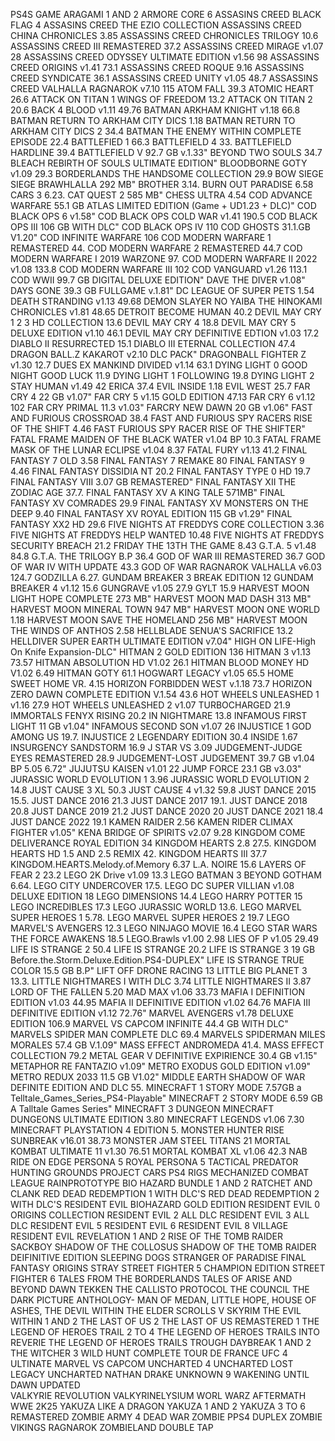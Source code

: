 PS4S GAME
ARAGAMI 1 AND 2
ARMORE CORE 6
ASSASINS CREED BLACK FLAG 4
ASSASINS CREED THE EZIO COLLECTION
ASSASSINS CREED CHINA CHRONICLES 3.85 
ASSASSINS CREED CHRONICLES TRILOGY 10.6 
ASSASSINS CREED III REMASTERED 37.2 
ASSASSINS CREED MIRAGE v1.07 28 
ASSASSINS CREED ODYSSEY ULTIMATE EDITION v1.56 98 
ASSASSINS CREED ORIGINS v1.41 73.1 
ASSASSINS CREED ROQUE 9.16 
ASSASSINS CREED SYNDICATE 36.1 
ASSASSINS CREED UNITY v1.05 48.7 
ASSASSINS CREED VALHALLA RAGNAROK v7.10 115 
ATOM FALL 39.3 
ATOMIC HEART 26.6 
ATTACK ON TITAN 1 WINGS OF FREEDOM 13.2 
ATTACK ON TITAN 2 20.6
BACK 4 BLOOD v1.11 49.76 
BATMAN ARKHAM KNIGHT v1.18 66.8 
BATMAN RETURN TO ARKHAM CITY DICS 1.18 
BATMAN RETURN TO ARKHAM CITY DICS 2 34.4 
BATMAN THE ENEMY WITHIN COMPLETE EPISODE 22.4 
BATTLEFIED 1 66.3 
BATTLEFIELD 4 33.
BATTLEFIELD HARDLINE 39.4 
BATTLEFIELD V 92.7 GB v.1.33"
BEYOND TWO SOULS 34.7 
BLEACH REBIRTH OF SOULS ULTIMATE EDITION"
BLOODBORNE GOTY v1.09 29.3 
BORDERLANDS THE HANDSOME COLLECTION 29.9 
BOW SIEGE SIEGE 
BRAWHLALLA 292 MB"
BROTHER 3.14.
BURN OUT PARADISE 6.58 
CARS 3 6.23.
CAT QUEST 2 585 MB"
CHESS ULTRA 4.54 
COD ADVANCE WARFARE 55.1 GB ATLAS LIMITED EDITION (Game + UD1.23 + DLC)"
COD BLACK OPS 6 v1.58"
COD BLACK OPS COLD WAR v1.41 190.5 
COD BLACK OPS III 106 GB WITH DLC"
COD BLACK OPS IV 110 
COD GHOSTS 31.1.GB V1.20"
COD INFINITE WARFARE 106 
COD MODERN WARFARE 1 REMASTERED 44.
COD MODERN WARFARE 2 REMASTERED 44.7 
COD MODERN WARFARE I 2019 WARZONE 97.
COD MODERN WARFARE II 2022  v1.08 133.8 
COD MODERN WARFARE III 102 
COD VANGUARD v1.26 113.1 
COD WWII 99.7 GB DIGITAL DELUXE EDITION"
DAVE THE DIVER v1.08"
DAYS GONE 39.3 GB FULLGAME v.1.81"
DC LEAGUE OF SUPER PETS 1.54 
DEATH STRANDING v1.13 49.68 
DEMON SLAYER NO YAIBA THE HINOKAMI CHRONICLES v1.81 48.65 
DETROIT BECOME HUMAN 40.2 
DEVIL MAY CRY 1 2 3 HD COLLECTION 13.6 
DEVIL MAY CRY 4 18.8 
DEVIL MAY CRY 5 DELUXE EDITION v1.10 46.1 
DEVIL MAY CRY DEFINITIVE EDTION v1.03 17.2 
DIABLO II RESURRECTED 15.1 
DIABLO III ETERNAL COLLECTION 47.4 
DRAGON BALL.Z KAKAROT v2.10 DLC PACK"
DRAGONBALL FIGHTER Z v1.30 12.7 
DUES EX MANKIND DIVIDED v1.14 63.1 
DYING LIGHT 0 GOOD NIGHT GOOD LUCK 11.9 
DYING LIGHT 1 FOLLOWING 19.8 
DYING LIGHT 2 STAY HUMAN v1.49 42 
ERICA 37.4 
EVIL INSIDE 1.18 
EVIL WEST 25.7 
FAR CRY 4 22 GB v1.07"
FAR CRY 5 v1.15 GOLD EDITION 47.13 
FAR CRY 6 v1.12 102 
FAR CRY PRIMAL 11.3 v1.03"
FARCRY NEW DAWN 20 GB v1.06"
FAST AND FURIOUS CROSSROAD 38.4 
FAST AND FURIOUS SPY RACERS RISE OF THE SHIFT 4.46 
FAST FURIOUS SPY RACER RISE OF THE SHIFTER"
FATAL FRAME MAIDEN OF THE BLACK WATER v1.04 BP 10.3 
FATAL FRAME MASK OF THE LUNAR ECLIPSE v1.04 8.37 
FATAL FURY v1.13 41.2 
FINAL FANTASY 7 OLD 3.58 
FINAL FANTASY 7 REMAKE 80 
FINAL FANTASY 9 4.46 
FINAL FANTASY DISSIDIA NT 20.2 
FINAL FANTASY TYPE 0 HD 19.7 
FINAL FANTASY VIII 3.07 GB REMASTERED"
FINAL FANTASY XII THE ZODIAC AGE 37.7.
FINAL FANTASY XV A KING TALE 571MB"
FINAL FANTASY XV COMRADES 29.9 
FINAL FANTASY XV MONSTERS ON THE DEEP 9.40 
FINAL FANTASY XV ROYAL EDITION 115 GB v1.29"
FINAL FANTASY XX2 HD 29.6 
FIVE NIGHTS AT FREDDYS CORE COLLECTION 3.36 
FIVE NIGHTS AT FREDDYS HELP WANTED 10.48 
FIVE NIGHTS AT FREDDYS SECURITY BREACH 21.2 
FRIDAY THE 13TH THE GAME 8.43 
G.T.A. 5  v1.48 84.8 
G.T.A. THE TRILOGY B.P 36.4 
GOD OF WAR III REMASTERED 36.7 
GOD OF WAR IV WITH UPDATE 43.3 
GOD OF WAR RAGNAROK VALHALLA v6.03 124.7 
GODZILLA 6.27.
GUNDAM BREAKER 3 BREAK EDITION 12 
GUNDAM BREAKER 4 v1.12 15.6 
GUNGRAVE v1.05 27.9 
GYLT 15.9 
HARVEST MOON LIGHT HOPE COMPLETE 273 MB"
HARVEST MOON MAD DASH 313 MB"
HARVEST MOON MINERAL TOWN 947 MB"
HARVEST MOON ONE WORLD 1.18 
HARVEST MOON SAVE THE HOMELAND 256 MB"
HARVEST MOON THE WINDS OF ANTHOS 2.58 
HELLBLADE SENUA'S SACRIFICE 13.2 
HELLDIVER SUPER EARTH ULTIMATE EDITION v7.04"
HIGH ON LIFE-High On Knife Expansion-DLC"
HITMAN 2 GOLD EDITION 136 
HITMAN 3 v1.13 73.57 
HITMAN ABSOLUTION HD V1.02 26.1 
HITMAN BLOOD MONEY HD V1.02 6.49 
HITMAN GOTY 61.1 
HOGWART LEGACY v1.05 65.5
HOME SWEET HOME VR. 4.15 
HORIZON FORBIDDEN WEST v.1.18 73.7 
HORIZON ZERO DAWN COMPLETE EDITION V.1.54 43.6 
HOT WHEELS UNLEASHED 1 v1.16 27.9 
HOT WHEELS UNLEASHED 2 v1.07 TURBOCHARGED 21.9 
IMMORTALS FENYX RISING 20.2 
IN NIGHTMARE 13.8 
INFAMOUS FIRST LIGHT 11 GB v1.04"
INFAMOUS SECOND SON v1.07 26 
INJUSTICE 1 GOD AMONG US 19.7.
INJUSTICE 2 LEGENDARY EDITION 30.4
INSIDE 1.67 
INSURGENCY SANDSTORM 16.9 
J STAR VS 3.09
JUDGEMENT-JUDGE EYES REMASTERED 28.9 
JUDGEMENT-LOST JUDGEMENT 39.7 GB v1.04 BP 5.05 6.72"
JUJUTSU KAISEN v1.01 22 
JUMP FORCE 23.1 GB v3.03"
JURASSIC WORLD EVOLUTION 1 3.96 
JURASSIC WORLD EVOLUTION 2 14.8 
JUST CAUSE 3 XL 50.3 
JUST CAUSE 4 v1.32 59.8 
JUST DANCE 2015 15.5.
JUST DANCE 2016 21.3 
JUST DANCE 2017 19.1.
JUST DANCE 2018 20.8 
JUST DANCE 2019 21.2 
JUST DANCE 2020 20 
JUST DANCE 2021 18.4 
JUST DANCE 2022 19.1 
KAMEN RAIDER 2.56 
KAMEN RIDER CLIMAX FIGHTER v1.05"
KENA BRIDGE OF SPIRITS v2.07 9.28 
KINGDOM COME DELIVERANCE ROYAL EDITION 34 
KINGDOM HEARTS 2.8 27.5.
KINGDOM HEARTS HD 1.5 AND 2.5 REMIX 42.
KINGDOM HEARTS III 37.7 
KINGDOM.HEARTS.Melody.of.Memory 6.37 
L.A. NOIRE 15.6 
LAYERS OF FEAR 2 23.2 
LEGO 2K Drive v1.09 13.3 
LEGO BATMAN 3 BEYOND GOTHAM 6.64.
LEGO CITY UNDERCOVER 17.5.
LEGO DC SUPER VILLIAN v1.08 DELUXE EDITION 18 
LEGO DIMENSIONS 14.4 
LEGO HARRY POTTER 15 
LEGO INCREDIBLES 17.3 
LEGO JURASSIC WORLD 13.6.
LEGO MARVEL SUPER HEROES 1 5.78.
LEGO MARVEL SUPER HEROES 2 19.7
LEGO MARVEL'S AVENGERS 12.3
LEGO NINJAGO MOVIE 16.4 
LEGO STAR WARS THE FORCE AWAKENS 18.5 
LEGO.Brawls v1.00 2.98 
LIES OF P v1.05 29.49 
LIFE IS STRANGE 2 50.4 
LIFE IS STRANGE 20.2 
LIFE IS STRANGE 3 19 GB Before.the.Storm.Deluxe.Edition.PS4-DUPLEX"
LIFE IS STRANGE TRUE COLOR 15.5 GB B.P"
LIFT OFF DRONE RACING 13 
LITTLE BIG PLANET 3 13.3.
LITTLE NIGHTMARES I WITH DLC 3.74 
LITTLE NIGHTMARES II 3.87 
LORD OF THE FALLEN 5.20 
MAD MAX v1.06 33.73 
MAFIA I DEFINITION EDITION v1.03 44.95 
MAFIA II DEFINITIVE EDITION v1.02 64.76 
MAFIA III DEFINITIVE EDITION v1.12 72.76"
MARVEL AVENGERS v1.78 DELUXE EDITION 106.9 
MARVEL VS CAPCOM INFINITE 44.4 GB WITH DLC"
MARVELS SPIDER MAN COMPLETE DLC 69.4 
MARVELS SPIDERMAN MILES MORALES 57.4 GB V.1.09"
MASS EFFECT ANDROMEDA 41.4.
MASS EFFECT COLLECTION 79.2 
METAL GEAR V DEFINITIVE EXPIRIENCE 30.4 GB v1.15"
METAPHOR RE FANTAZIO v1.09"
METRO EXODUS GOLD EDITION v1.09"
METRO REDUX 2033 11.5 GB V1.02"
MIDDLE EARTH SHADOW OF WAR DEFINITE EDITION AND DLC 55.
MINECRAFT 1 STORY MODE 7.57GB a Telltale_Games_Series_PS4-Playable"
MINECRAFT 2 STORY MODE 6.59 GB A Talltale Games Series"
MINECRAFT 3 DUNGEON 
MINECRAFT DUNGEONS ULTIMATE EDITION 3.80 
MINECRAFT LEGENDS v1.06 7.30 
MINECRAFT PLAYSTATION 4 EDITION 5.
MONSTER HUNTER RISE SUNBREAK v16.01 38.73 
MONSTER JAM STEEL TITANS 21 
MORTAL KOMBAT ULTIMATE 11 v1.30 76.51 
MORTAL KOMBAT XL v1.06 42.3 
NAB RIDE ON EDGE
PERSONA 5 ROYAL
PERSONA 5 TACTICAL
PREDATOR HUNTING GROUNDS
PROJECT CARS
PS4 RIGS MECHANIZED COMBAT LEAGUE
RAINPROTOTYPE BIO HAZARD BUNDLE 1 AND 2
RATCHET AND CLANK
RED DEAD REDEMPTION 1 WITH DLC'S
RED DEAD REDEMPTION 2 WITH DLC'S
RESIDENT EVIL  BIOHAZARD GOLD EDITION
RESIDENT EVIL 0 ORIGINS COLLECTION
RESIDENT EVIL 2 ALL DLC
RESIDENT EVIL 3 ALL DLC
RESIDENT EVIL 5
RESIDENT EVIL 6
RESIDENT EVIL 8 VILLAGE
RESIDENT EVIL REVELATION 1 AND 2
RISE OF THE TOMB RAIDER
SACKBOY
SHADOW OF THE COLLOSUS
SHADOW OF THE TOMB RAIDER DEIFINITIVE EDITION
SLEEPING DOGS
STRANGER OF PARADISE FINAL FANTASY ORIGINS
STRAY
STREET FIGHTER 5 CHAMPION EDITION
STREET FIGHTER 6
TALES FROM THE BORDERLANDS
TALES OF ARISE AND BEYOND DAWN
TEKKEN 
THE CALLISTO PROTOCOL
THE COUNCIL
THE DARK PICTURE ANTHOLOGY- MAN OF MEDAN, LITTLE HOPE, HOUSE OF ASHES, THE DEVIL WITHIN
THE ELDER SCROLLS V SKYRIM
THE EVIL WITHIN 1 AND 2
THE LAST OF US 2
THE LAST OF US REMASTERED 1
THE LEGEND OF HEROES TRAIL 2 TO 4
 THE LEGEND OF HEROES TRAILS INTO REVERIE
THE LEGEND OF HEROES TRAILS TROUGH DAYBREAK 1 AND 2
THE WITCHER 3 WILD HUNT COMPLETE
TOUR DE FRANCE
UFC 4
ULTINATE MARVEL VS CAPCOM
UNCHARTED 4
UNCHARTED LOST LEGACY
UNCHARTED NATHAN DRAKE
UNKNOWN 9 WAKENING
UNTIL DAWN UPDATED\
VALKYRIE REVOLUTION
VALKYRINELYSIUM
WORL WARZ AFTERMATH
WWE 2K25
YAKUZA  LIKE A DRAGON
YAKUZA 1 AND 2
YAKUZA 3 TO 6 REMASTERED
ZOMBIE ARMY 4 DEAD WAR
ZOMBIE PPS4 DUPLEX
ZOMBIE VIKINGS RAGNAROK
ZOMBIELAND DOUBLE TAP
